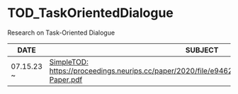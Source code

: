 # TOD_TaskOrientedDialogue
Research on Task-Oriented Dialogue 

|DATE|SUBJECT|UPDATED|
|----|-------|-------|
|07.15.23 ~ |[SimpleTOD: <A Simple Language Model for Task-Oriented Dialogue>](https://proceedings.neurips.cc/paper/2020/file/e946209592563be0f01c844ab2170f0c-Paper.pdf)https://proceedings.neurips.cc/paper/2020/file/e946209592563be0f01c844ab2170f0c-Paper.pdf | Paper Seminar | 
